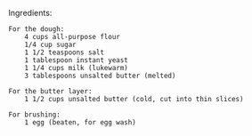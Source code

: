 Ingredients:

    For the dough:
        4 cups all-purpose flour
        1/4 cup sugar
        1 1/2 teaspoons salt
        1 tablespoon instant yeast
        1 1/4 cups milk (lukewarm)
        3 tablespoons unsalted butter (melted)

    For the butter layer:
        1 1/2 cups unsalted butter (cold, cut into thin slices)

    For brushing:
        1 egg (beaten, for egg wash)
